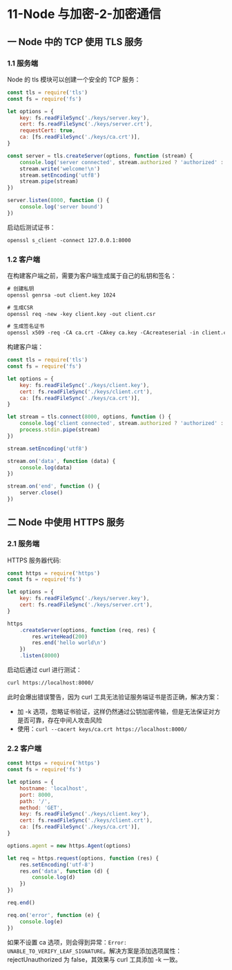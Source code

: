 # 11-Node 与加密-2-加密通信

## 一 Node 中的 TCP 使用 TLS 服务

### 1.1 服务端

Node 的 tls 模块可以创建一个安全的 TCP 服务：

```js
const tls = require('tls')
const fs = require('fs')

let options = {
    key: fs.readFileSync('./keys/server.key'),
    cert: fs.readFileSync('./keys/server.crt'),
    requestCert: true,
    ca: [fs.readFileSync('./keys/ca.crt')],
}

const server = tls.createServer(options, function (stream) {
    console.log('server connected', stream.authorized ? 'authorized' : 'unauthorized')
    stream.write('welcome!\n')
    stream.setEncoding('utf8')
    stream.pipe(stream)
})

server.listen(8000, function () {
    console.log('server bound')
})
```

启动后测试证书：

```txt
openssl s_client -connect 127.0.0.1:8000
```

### 1.2 客户端

在构建客户端之前，需要为客户端生成属于自己的私钥和签名：

```txt
# 创建私钥
openssl genrsa -out client.key 1024

# 生成CSR
openssl req -new -key client.key -out client.csr

# 生成签名证书
openssl x509 -req -CA ca.crt -CAkey ca.key -CAcreateserial -in client.csr -out client.crt
```

构建客户端：

```js
const tls = require('tls')
const fs = require('fs')

let options = {
    key: fs.readFileSync('./keys/client.key'),
    cert: fs.readFileSync('./keys/client.crt'),
    ca: [fs.readFileSync('./keys/ca.crt')],
}

let stream = tls.connect(8000, options, function () {
    console.log('client connected', stream.authorized ? 'authorized' : 'unauthorized')
    process.stdin.pipe(stream)
})

stream.setEncoding('utf8')

stream.on('data', function (data) {
    console.log(data)
})

stream.on('end', function () {
    server.close()
})
```

## 二 Node 中使用 HTTPS 服务

### 2.1 服务端

HTTPS 服务器代码:

```js
const https = require('https')
const fs = require('fs')

let options = {
    key: fs.readFileSync('./keys/server.key'),
    cert: fs.readFileSync('./keys/server.crt'),
}

https
    .createServer(options, function (req, res) {
        res.writeHead(200)
        res.end('hello world\n')
    })
    .listen(8000)
```

启动后通过 curl 进行测试：

```txt
curl https://localhost:8000/
```

此时会爆出错误警告，因为 curl 工具无法验证服务端证书是否正确，解决方案：

-   加 -k 选项，忽略证书验证，这样仍然通过公钥加密传输，但是无法保证对方是否可靠，存在中间人攻击风险
-   使用：`curl --cacert keys/ca.crt https://localhost:8000/`

### 2.2 客户端

```js
const https = require('https')
const fs = require('fs')

let options = {
    hostname: 'localhost',
    port: 8000,
    path: '/',
    method: 'GET',
    key: fs.readFileSync('./keys/client.key'),
    cert: fs.readFileSync('./keys/client.crt'),
    ca: [fs.readFileSync('./keys/ca.crt')],
}

options.agent = new https.Agent(options)

let req = https.request(options, function (res) {
    res.setEncoding('utf-8')
    res.on('data', function (d) {
        console.log(d)
    })
})

req.end()

req.on('error', function (e) {
    console.log(e)
})
```

如果不设置 ca 选项，则会得到异常：`Error: UNABLE_TO_VERIFY_LEAF_SIGNATURE`。解决方案是添加选项属性：rejectUnauthorized 为 false，其效果与 curl 工具添加 -k 一致。

